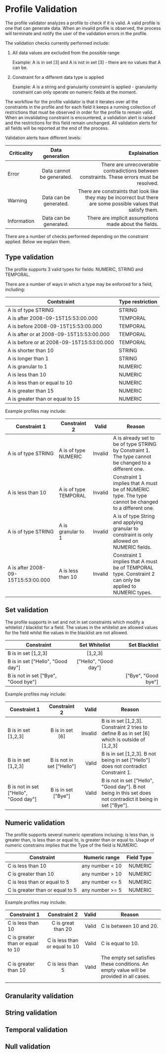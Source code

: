 # Profile Validation

The profile validator analyzes a profile to check if it is valid. A valid profile is one that can generate data. When an invalid profile is observed, the process will terminate and notify the user of the validation errors in the profile. 

The validation checks currently performed include:

1. All data values are excluded from the possible range

    Example: A is in set [3] and A is not in set [3] - there are no values that A can be.

2. Constraint for a different data type is applied

    Example: A is a string and granularity constraint is applied - granularity constraint can only operate on numeric fields at the moment.

The workflow for the profile validator is that it iterates over all the constraints in the profile and for each field it keeps a running collection of restrictions that must be observed in order for the profile to remain valid. When an invalidating constraint is encountered, a validation alert is raised and the restrictions for this field remain unchanged. All validation alerts for all fields will be reported at the end of the process.

Validation alerts have different levels:

| Criticality |      Data generation      |                                                                                                     Explaination |
|-------------|:-------------------------:|-----------------------------------------------------------------------------------------------------------------:|
| Error       | Data cannot be generated. |                       There are unrecoverable contradictions between constraints. These errors must be resolved. |
| Warning     |   Data can be generated.  | There are constraints that look like they may be incorrect but there are some possible values that satisfy them. |
| Information |   Data can be generated.  |                                                            There are implicit assumptions made about the fields. |

There are a number of checks performed depending on the constraint applied. Below we explain them.

## Type validation

The profile supports 3 valid types for fields: NUMERIC, STRING and TEMPORAL.

There are a number of ways in which a type may be enforced for a field, including:

| Contstraint                               | Type restriction |
|-------------------------------------------|------------------|
| A is of type STRING                       | STRING           |
| A is after 2008-09-15T15:53:00.000        | TEMPORAL         |
| A is before 2008-09-15T15:53:00.000       | TEMPORAL         |
| A is after or at 2008-09-15T15:53:00.000  | TEMPORAL         |
| A is before or at 2008-09-15T15:53:00.000 | TEMPORAL         |
| A is shorter than 10                      | STRING           |
| A is longer than 1                        | STRING           |
| A is granular to 1                        | NUMERIC          |
| A is less than 10                         | NUMERIC          |
| A is less than or equal to 10             | NUMERIC          |
| A is greater than 15                      | NUMERIC          |
| A is greater than or equal to 15          | NUMERIC          |

Example profiles may include:

| Constraint 1                       | Constraint 2          | Valid   | Reason                                                                                                    |
|------------------------------------|-----------------------|---------|-----------------------------------------------------------------------------------------------------------|
| A is of type STRING                | A is of type NUMERIC  | Invalid | A is already set to be of type STRING by Constraint 1. The type cannot be changed to a different one.     |
| A is less than 10                  | A is of type TEMPORAL | Invalid | Constraint 1 implies that A must be of NUMERIC type. The type cannot be changed to a different one.       |
| A is of type STRING                | A is granular to 1    | Invalid | A is of type String and applying granular to constraint is only allowed on NUMERIC fields.                |
| A is after 2008-09-15T15:53:00.000 | A is less than 10     | Invalid | Constraint 1 implies that A must be of TEMPORAL type. Constraint 2 can only be applied to NUMERIC types.  |


## Set validation

The profile supports in set and not in set constraints which modify a whitelist / blacklist for a field. The values in the whitelist are allowed values for the field whilst the values in the blacklist are not allowed.


| Constraint                          |     Set Whitelist     |       Set Blacklist |
|-------------------------------------|:---------------------:|--------------------:|
| B is in set [1,2,3]                 |        [1,2,3]        |                     |
| B is in set ["Hello", "Good day"]   | ["Hello", "Good day"] |                     |
| B is not in set ["Bye", "Good bye"] |                       | ["Bye", "Good bye"] |

Example profiles may include:

| Constraint 1                          |        Constraint 2       |   Valid | Reason                                                                                                      |
|---------------------------------------|:-------------------------:|--------:|-------------------------------------------------------------------------------------------------------------|
| B is in set [1,2,3]                   |      B is in set [6]      | Invalid | B is in set [1,2,3]. Constraint 2 tries to define B as in set [6] which is outside of [1,2,3]               |
| B is in set [1,2,3]                   | B is not in set ["Hello"] |   Valid | B is in set [1,2,3]. B not being in set ["Hello"] does not contradict Constraint 1.                         |
| B is not in set ["Hello", "Good day"] |    B is in set ["Bye"]    |   Valid | B is not in set ["Hello", "Good day"]. B not being in this set does not contradict it being in set ["Bye"]. |


## Numeric validation

The profile supports several numeric operations inclusing: is less than, is greater than, is less than or equal to, is greater than or equal to.
Usage of numeric constrains implies that the Type of the field is NUMERIC.


| Constraint                      |  Numeric range  | Field Type |
|---------------------------------|:---------------:|-----------:|
| C is less than 10               | any number < 10 |    NUMERIC |
| C is greater than 10            | any number > 10 |    NUMERIC |
| C is less than or equal to 5    | any number <= 5 |    NUMERIC |
| C is greater than or equal to 5 | any number >= 5 |    NUMERIC |

Example profiles may include:

| Constraint 1                     |          Constraint 2         | Valid | Reason                                                                                  |
|----------------------------------|:-----------------------------:|------:|-----------------------------------------------------------------------------------------|
| C is less than 10                | C is great than 20            | Valid | C is between 10 and 20.                                                                 |
| C is greater than or equal to 10 | C is less than or equal to 10 | Valid | C is equal to 10.                                                                       |
| C is greater than 10             | C is less than 5              | Valid | The empty set satisfies these conditions. An empty value will be provided in all cases. |
|                                  |                               |       |                                                                                         |



## Granularity validation

## String validation

## Temporal validation

## Null validation
